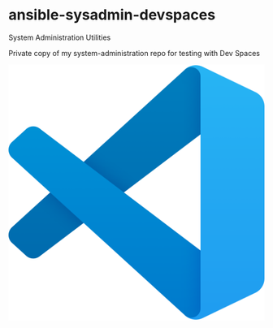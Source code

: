# ansible-sysadmin-devspaces

System Administration Utilities

Private copy of my system-administration repo for testing with Dev Spaces


[![Contribute](images/vscode.png)](https://devspaces.apps.cluster-nfwff.dynamic.redhatworkshops.io#https://github.com/scdaniels/ansible-sysadmin-devspaces)
